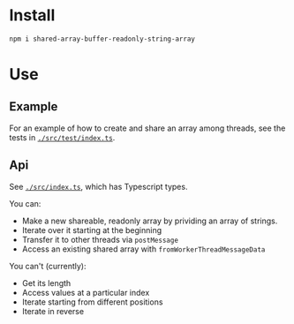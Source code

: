 # Install

```sh
npm i shared-array-buffer-readonly-string-array
```

# Use

## Example

For an example of how to create and share an array among threads, see the tests in [`./src/test/index.ts`](./src/test/index.ts).

## Api

See [`./src/index.ts`](./src/index.ts), which has Typescript types.

You can:
  - Make a new shareable, readonly array by prividing an array of strings.
  - Iterate over it starting at the beginning
  - Transfer it to other threads via `postMessage`
  - Access an existing shared array with `fromWorkerThreadMessageData`

You can't (currently):
  - Get its length
  - Access values at a particular index
  - Iterate starting from different positions
  - Iterate in reverse
